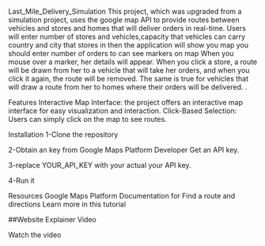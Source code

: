Last_Mile_Delivery_Simulation
This project, which was upgraded from a simulation project, uses the google map API to provide routes between vehicles and stores and homes that will deliver orders in real-time. Users will enter number of stores and vehicles,capacity that vehicles can carry country and city that stores in then the application will show you map you should enter number of orders to can see markers on map When you mouse over a marker, her details will appear. When you click a store, a route will be drawn from her to a vehicle that will take her orders, and when you click it again, the route will be removed. The same is true for vehicles that will draw a route from her to homes where their orders will be delivered. .

Features
Interactive Map Interface: the project offers an interactive map interface for easy visualization and interaction. Click-Based Selection: Users can simply click on the map to see routes.

Installation
1-Clone the repository

2-Obtain an key from Google Maps Platform Developer Get an API key.

3-replace YOUR_API_KEY with your actual your API key.

4-Run it

Resources
Google Maps Platform Documentation for Find a route and directions Learn more in this tutorial

##Website Explainer Video

Watch the video
